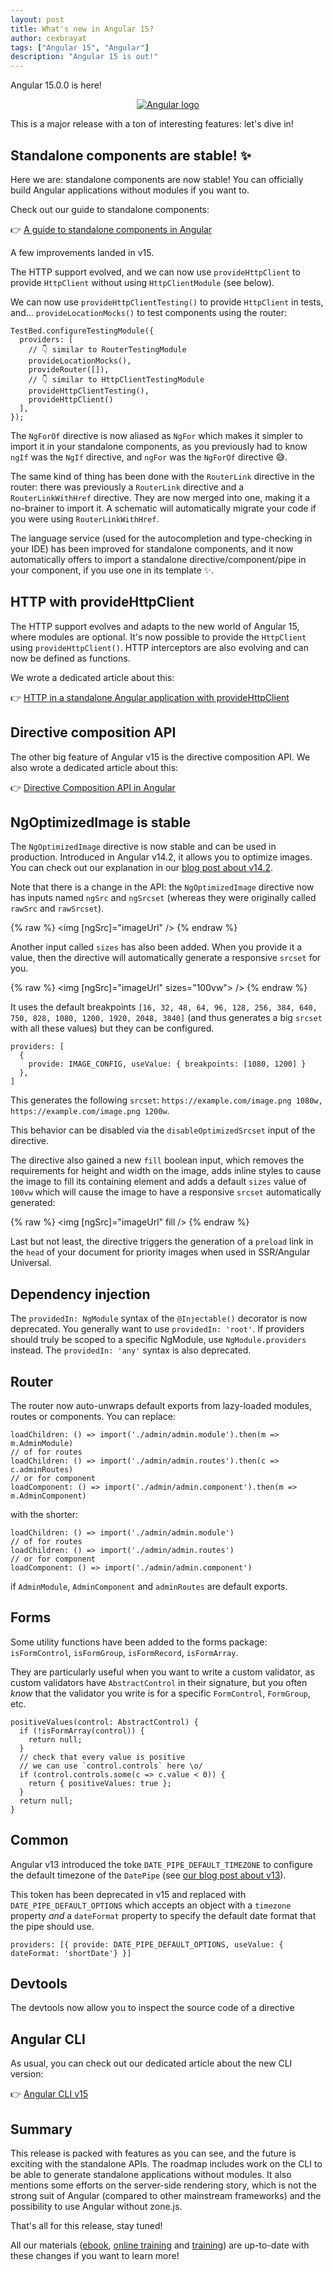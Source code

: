 ```yaml
---
layout: post
title: What's new in Angular 15?
author: cexbrayat
tags: ["Angular 15", "Angular"]
description: "Angular 15 is out!"
---
```


Angular&nbsp;15.0.0 is here!

<p style="text-align: center;">
  <a href="https://github.com/angular/angular/releases/tag/15.0.0">
    <img class="rounded img-fluid" style="max-width: 100%" src="/assets/images/angular.png" alt="Angular logo" />
  </a>
</p>

This is a major release with a ton of interesting features: let's dive in!

## Standalone components are stable! ✨

Here we are: standalone components are now stable!
You can officially build Angular applications without modules if you want to.

Check out our guide to standalone components:

👉 [A guide to standalone components in Angular](/2022/05/12/a-guide-to-standalone-components-in-angular/)

A few improvements landed in v15.

The HTTP support evolved, and we can now use `provideHttpClient` to provide `HttpClient` without using `HttpClientModule` (see below).

We can now use `provideHttpClientTesting()` to provide `HttpClient` in tests,
and... `provideLocationMocks()` to test components using the router:

    TestBed.configureTestingModule({
      providers: [
        // 👇 similar to RouterTestingModule
        provideLocationMocks(), 
        provideRouter([]), 
        // 👇 similar to HttpClientTestingModule
        provideHttpClientTesting(), 
        provideHttpClient() 
      ],
    });

The `NgForOf` directive is now aliased as `NgFor` which makes it simpler to import it in your standalone components, as you previously had to know `ngIf` was the `NgIf` directive, and `ngFor` was the `NgForOf` directive 😅.

The same kind of thing has been done with the `RouterLink` directive in the router:
there was previously a `RouterLink` directive and a `RouterLinkWithHref` directive.
They are now merged into one, making it a no-brainer to import it.
A schematic will automatically migrate your code if you were using `RouterLinkWithHref`.

The language service (used for the autocompletion and type-checking in your IDE) has been improved for standalone components, and it now automatically offers to import a standalone directive/component/pipe
in your component, if you use one in its template ✨.

## HTTP with provideHttpClient

The HTTP support evolves and adapts to the new world of Angular 15, where modules are optional.
It's now possible to provide the `HttpClient` using `provideHttpClient()`.
HTTP interceptors are also evolving and can now be defined as functions.

We wrote a dedicated article about this:

👉 [HTTP in a standalone Angular application with provideHttpClient](/2022/11/09/angular-http-in-standalone-applications)

## Directive composition API

The other big feature of Angular&nbsp;v15 is the directive composition API.
We also wrote a dedicated article about this:

👉 [Directive Composition API in Angular](/2022/10/19/directive-composition-api-in-angular)

## NgOptimizedImage is stable

The `NgOptimizedImage` directive is now stable and can be used in production.
Introduced in Angular&nbsp;v14.2, it allows you to optimize images.
You can check out our explanation in our [blog post about v14.2](/2022/08/26/what-is-new-angular-14.2/).

Note that there is a change in the API: the `NgOptimizedImage` directive now has inputs named `ngSrc` and `ngSrcset` (whereas they were originally called `rawSrc` and `rawSrcset`).

{% raw %}
    <img [ngSrc]="imageUrl" />
{% endraw %}

Another input called `sizes` has also been added.
When you provide it a value, then the directive will automatically generate a responsive `srcset` for you.

{% raw %}
    <img [ngSrc]="imageUrl" sizes="100vw"> />
{% endraw %}

It uses the default breakpoints `[16, 32, 48, 64, 96, 128, 256, 384, 640, 750, 828, 1080, 1200, 1920, 2048, 3840]` (and thus generates a big `srcset` with all these values) but they can be configured.

    providers: [
      {
        provide: IMAGE_CONFIG, useValue: { breakpoints: [1080, 1200] }
      },
    ]

This generates the following `srcset`: `https://example.com/image.png 1080w, https://example.com/image.png 1200w`.

This behavior can be disabled via the `disableOptimizedSrcset` input of the directive.

The directive also gained a new `fill` boolean input,
which removes the requirements for height and width on the image,
adds inline styles to cause the image to fill its containing element
and adds a default `sizes` value of `100vw` which will cause the image to have a responsive `srcset` automatically generated:

{% raw %}
    <img [ngSrc]="imageUrl" fill />
{% endraw %}

Last but not least, the directive triggers the generation of a `preload` link in the `head` of your document for priority images when used in SSR/Angular Universal.

## Dependency injection

The `providedIn: NgModule` syntax of the `@Injectable()` decorator is now deprecated.
You generally want to use `providedIn: 'root'`.
If providers should truly be scoped to a specific NgModule, use
`NgModule.providers` instead.
The `providedIn: 'any'` syntax is also deprecated.

## Router

The router now auto-unwraps default exports from lazy-loaded modules, routes or components.
You can replace:

    loadChildren: () => import('./admin/admin.module').then(m => m.AdminModule)
    // of for routes
    loadChildren: () => import('./admin/admin.routes').then(c => c.adminRoutes)
    // or for component
    loadComponent: () => import('./admin/admin.component').then(m => m.AdminComponent)

with the shorter:

    loadChildren: () => import('./admin/admin.module')
    // of for routes
    loadChildren: () => import('./admin/admin.routes')
    // or for component
    loadComponent: () => import('./admin/admin.component')

if `AdminModule`, `AdminComponent` and `adminRoutes` are default exports.

## Forms

Some utility functions have been added to the forms package:
`isFormControl`, `isFormGroup`, `isFormRecord`, `isFormArray`.

They are particularly useful when you want to write a custom validator,
as custom validators have `AbstractControl` in their signature,
but you often _know_ that the validator you write is for a specific `FormControl`, `FormGroup`, etc.

    positiveValues(control: AbstractControl) {
      if (!isFormArray(control)) {
        return null;
      }
      // check that every value is positive
      // we can use `control.controls` here \o/
      if (control.controls.some(c => c.value < 0)) {
        return { positiveValues: true };
      }
      return null;
    }

## Common

Angular v13 introduced the toke `DATE_PIPE_DEFAULT_TIMEZONE` to configure the default timezone of the `DatePipe` (see [our blog post about v13](/2021/11/03/what-is-new-angular-13.0)).

This token has been deprecated in v15 and replaced with `DATE_PIPE_DEFAULT_OPTIONS` which accepts an object with a `timezone` property _and_ a `dateFormat` property to specify the default date format that the pipe should use.

    providers: [{ provide: DATE_PIPE_DEFAULT_OPTIONS, useValue: { dateFormat: 'shortDate'} }]

## Devtools

The devtools now allow you to inspect the source code of a directive

## Angular CLI

As usual, you can check out our dedicated article about the new CLI version:

👉 [Angular CLI v15](/2022/11/16/angular-cli-15.0)


## Summary

This release is packed with features as you can see,
and the future is exciting with the standalone APIs.
The roadmap includes work on the CLI to be able to generate standalone applications without modules.
It also mentions some efforts on the server-side rendering story,
which is not the strong suit of Angular (compared to other mainstream frameworks)
and the possibility to use Angular without zone.js.

That's all for this release, stay tuned!

All our materials ([ebook](https://books.ninja-squad.com/angular), [online training](https://angular-exercises.ninja-squad.com/) and [training](https://ninja-squad.com/training/angular)) are up-to-date with these changes if you want to learn more!
